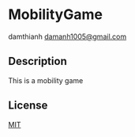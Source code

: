 # MobilityGame
damthianh <damanh1005@gmail.com>

## Description

This is a mobility game

## License

[MIT](LICENSE)
